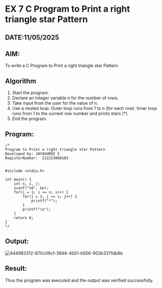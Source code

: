 # EX 7 C Program to Print a right triangle star Pattern
## DATE:11/05/2025
## AIM:
To write a C Program to Print a right triangle star Pattern

## Algorithm
1. Start the program.
2. Declare an integer variable n for the number of rows.
3. Take input from the user for the value of n. 
4. Use a nested loop: Outer loop runs from 1 to n (for each row). Inner loop runs from 1 to the current row number and prints stars (*). 
5. End the program.  

## Program:
```
/*
Program to Print a right triangle star Pattern
Developed by: JAYASHREE S
RegisterNumber:  212223060103


#include <stdio.h>

int main() {
    int n, i, j;
    scanf("%d", &n);
    for(i = 1; i <= n; i++) {
        for(j = 1; j <= i; j++) {
            printf("*");
        }
        printf("\n");
    }
    return 0;
}
*/
```

## Output:

![444983312-870c09cf-3948-4b51-b556-902b337fdb8b](https://github.com/user-attachments/assets/0127d8fe-b072-48af-b8d3-9957a68c6fbb)


## Result:
Thus the program was executed and the output was verified successfully.
